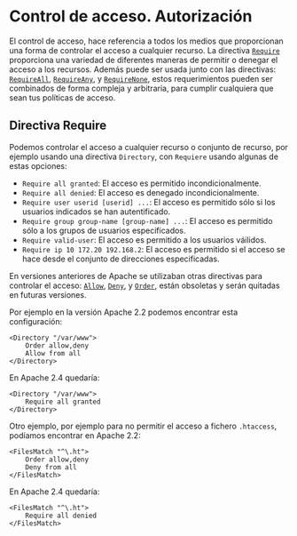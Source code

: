 # Control de acceso. Autorización

El control de acceso, hace referencia a todos los medios que proporcionan una forma de controlar el acceso a cualquier recurso. La directiva [`Require`](https://httpd.apache.org/docs/2.4/es/mod/mod_authz_core.html#require) proporciona una variedad de diferentes maneras de permitir o denegar el acceso a los recursos. Además puede ser usada junto con las directivas: [`RequireAll`](https://httpd.apache.org/docs/2.4/es/mod/mod_authz_core.html#requireall), [`RequireAny`](https://httpd.apache.org/docs/2.4/es/mod/mod_authz_core.html#requireany), y [`RequireNone`](https://httpd.apache.org/docs/2.4/es/mod/mod_authz_core.html#requirenone), estos requerimientos pueden ser combinados de forma compleja y arbitraria, para cumplir cualquiera que sean tus políticas de acceso.

## Directiva Require

Podemos controlar el acceso a cualquier recurso o conjunto de recurso, por ejemplo usando una directiva `Directory`, con `Requiere` usando algunas de estas opciones:

* `Require all granted`: El acceso es permitido incondicionalmente.
* `Require all denied`: El acceso es denegado incondicionalmente.
* `Require user userid [userid] ...`: El acceso es permitido sólo si los usuarios indicados se han autentificado.
* `Require group group-name [group-name] ...`: El acceso es permitido sólo a los grupos de usuarios especificados.
* `Require valid-user`: El acceso es permitido a los usuarios váilidos.
* `Require ip 10 172.20 192.168.2`: El acceso es permitido si el acceso se hace desde el conjunto de direcciones especificadas.

En versiones anteriores de Apache se utilizaban otras directivas para controlar el acceso: [`Allow`](https://httpd.apache.org/docs/2.4/es/mod/mod_access_compat.html#allow), [`Deny`](https://httpd.apache.org/docs/2.4/es/mod/mod_access_compat.html#deny), y [`Order`](https://httpd.apache.org/docs/2.4/es/mod/mod_access_compat.html#order), están obsoletas y serán quitadas en futuras versiones.

Por ejemplo en la versión Apache 2.2 podemos encontrar esta configuración:

	<Directory "/var/www">
		Order allow,deny
		Allow from all
	</Directory>

En Apache 2.4 quedaría:

	<Directory "/var/www">
		Require all granted
	</Directory>

Otro ejemplo, por ejemplo para no permitir el acceso  a fichero `.htaccess`, podíamos encontrar en Apache 2.2:

	<FilesMatch "^\.ht">
   		Order allow,deny
   		Deny from all
	</FilesMatch>

En Apache 2.4 quedaría:

	<FilesMatch "^\.ht">
   		Require all denied
    </FilesMatch>

